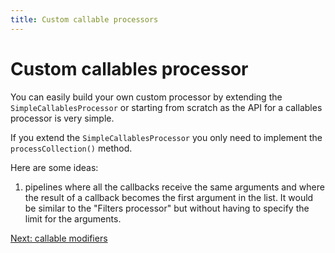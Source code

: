 ```yaml
---
title: Custom callable processors
---
```


# Custom callables processor

You can easily build your own custom processor by extending the `SimpleCallablesProcessor` or starting from scratch as the API for a callables processor is very simple. 

If you extend the `SimpleCallablesProcessor` you only need to implement the `processCollection()` method.

Here are some ideas:
1. pipelines where all the callbacks receive the same arguments and where the result of a callback becomes the first argument in the list. It would be similar to the "Filters processor" but without having to specify the limit for the arguments.

[Next: callable modifiers](3_callable_modifiers.md)
